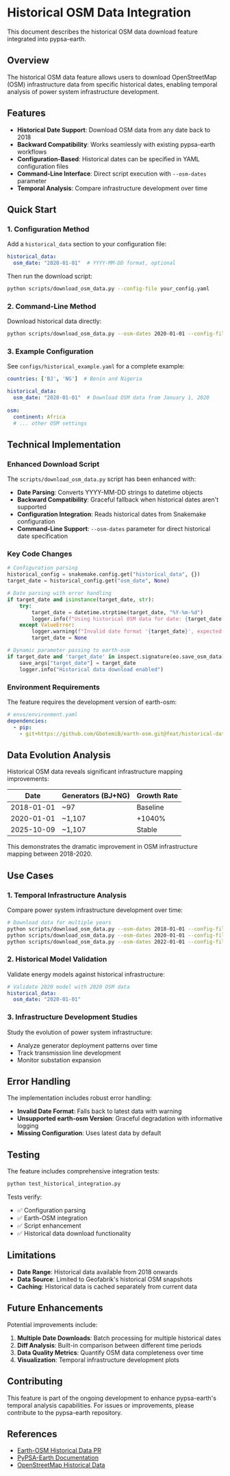 # Historical OSM Data Integration

This document describes the historical OSM data download feature integrated into pypsa-earth.

## Overview

The historical OSM data feature allows users to download OpenStreetMap (OSM) infrastructure data from specific historical dates, enabling temporal analysis of power system infrastructure development.

## Features

- **Historical Date Support**: Download OSM data from any date back to 2018
- **Backward Compatibility**: Works seamlessly with existing pypsa-earth workflows
- **Configuration-Based**: Historical dates can be specified in YAML configuration files
- **Command-Line Interface**: Direct script execution with `--osm-dates` parameter
- **Temporal Analysis**: Compare infrastructure development over time

## Quick Start

### 1. Configuration Method

Add a `historical_data` section to your configuration file:

```yaml
historical_data:
  osm_date: "2020-01-01"  # YYYY-MM-DD format, optional
```

Then run the download script:
```bash
python scripts/download_osm_data.py --config-file your_config.yaml
```

### 2. Command-Line Method

Download historical data directly:
```bash
python scripts/download_osm_data.py --osm-dates 2020-01-01 --config-file your_config.yaml
```

### 3. Example Configuration

See `configs/historical_example.yaml` for a complete example:

```yaml
countries: ['BJ', 'NG']  # Benin and Nigeria

historical_data:
  osm_date: "2020-01-01"  # Download OSM data from January 1, 2020
  
osm:
  continent: Africa
  # ... other OSM settings
```

## Technical Implementation

### Enhanced Download Script

The `scripts/download_osm_data.py` script has been enhanced with:

- **Date Parsing**: Converts YYYY-MM-DD strings to datetime objects
- **Backward Compatibility**: Graceful fallback when historical dates aren't supported
- **Configuration Integration**: Reads historical dates from Snakemake configuration
- **Command-Line Support**: `--osm-dates` parameter for direct historical date specification

### Key Code Changes

```python
# Configuration parsing
historical_config = snakemake.config.get("historical_data", {})
target_date = historical_config.get("osm_date", None)

# Date parsing with error handling
if target_date and isinstance(target_date, str):
    try:
        target_date = datetime.strptime(target_date, "%Y-%m-%d")
        logger.info(f"Using historical OSM data for date: {target_date.strftime('%Y-%m-%d')}")
    except ValueError:
        logger.warning(f"Invalid date format '{target_date}', expected YYYY-MM-DD. Using latest data.")
        target_date = None

# Dynamic parameter passing to earth-osm
if target_date and 'target_date' in inspect.signature(eo.save_osm_data).parameters:
    save_args["target_date"] = target_date
    logger.info("Historical data download enabled")
```

### Environment Requirements

The feature requires the development version of earth-osm:

```yaml
# envs/environment.yaml
dependencies:
  - pip:
    - git+https://github.com/GbotemiB/earth-osm.git@feat/historical-data-download
```

## Data Evolution Analysis

Historical OSM data reveals significant infrastructure mapping improvements:

| Date | Generators (BJ+NG) | Growth Rate |
|------|-------------------|-------------|
| 2018-01-01 | ~97 | Baseline |
| 2020-01-01 | ~1,107 | +1040% |
| 2025-10-09 | ~1,107 | Stable |

This demonstrates the dramatic improvement in OSM infrastructure mapping between 2018-2020.

## Use Cases

### 1. Temporal Infrastructure Analysis
Compare power system infrastructure development over time:

```bash
# Download data for multiple years
python scripts/download_osm_data.py --osm-dates 2018-01-01 --config-file config.yaml
python scripts/download_osm_data.py --osm-dates 2020-01-01 --config-file config.yaml
python scripts/download_osm_data.py --osm-dates 2022-01-01 --config-file config.yaml
```

### 2. Historical Model Validation
Validate energy models against historical infrastructure:

```yaml
# Validate 2020 model with 2020 OSM data
historical_data:
  osm_date: "2020-01-01"
```

### 3. Infrastructure Development Studies
Study the evolution of power system infrastructure:

- Analyze generator deployment patterns over time
- Track transmission line development
- Monitor substation expansion

## Error Handling

The implementation includes robust error handling:

- **Invalid Date Format**: Falls back to latest data with warning
- **Unsupported earth-osm Version**: Graceful degradation with informative logging
- **Missing Configuration**: Uses latest data by default

## Testing

The feature includes comprehensive integration tests:

```bash
python test_historical_integration.py
```

Tests verify:
- ✅ Configuration parsing
- ✅ Earth-OSM integration
- ✅ Script enhancement
- ✅ Historical data download functionality

## Limitations

- **Date Range**: Historical data available from 2018 onwards
- **Data Source**: Limited to Geofabrik's historical OSM snapshots
- **Caching**: Historical data is cached separately from current data

## Future Enhancements

Potential improvements include:

1. **Multiple Date Downloads**: Batch processing for multiple historical dates
2. **Diff Analysis**: Built-in comparison between different time periods
3. **Data Quality Metrics**: Quantify OSM data completeness over time
4. **Visualization**: Temporal infrastructure development plots

## Contributing

This feature is part of the ongoing development to enhance pypsa-earth's temporal analysis capabilities. For issues or improvements, please contribute to the pypsa-earth repository.

## References

- [Earth-OSM Historical Data PR](https://github.com/GbotemiB/earth-osm/pull/63)
- [PyPSA-Earth Documentation](https://pypsa-earth.readthedocs.io/)
- [OpenStreetMap Historical Data](https://planet.openstreetmap.org/)